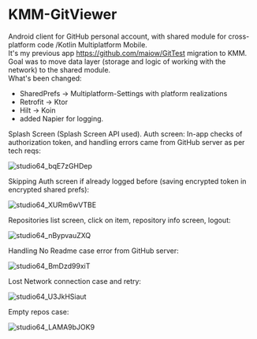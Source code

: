 # KMM-GitViewer

Android client for GitHub personal account, with shared module for cross-platform code /Kotlin Multiplatform Mobile.
<br />It's my previous app https://github.com/maiow/GitTest migration to KMM. Goal was to move data layer (storage and logic of working with the network) to the shared module. 
<br />What's been changed:
+ SharedPrefs -> Multiplatform-Settings with platform realizations
+ Retrofit -> Ktor
+ Hilt -> Koin
+ added Napier for logging.

Splash Screen (Splash Screen API used).
Auth screen: In-app checks of authorization token, and handling errors came from GitHub server as per tech reqs:

![studio64_bqE7zGHDep](https://github.com/maiow/KMM-GitViewer/assets/113892176/3b6ce3d1-bfe0-4bff-bf82-b454121a2e07)

Skipping Auth screen if already logged before (saving encrypted token in encrypted shared prefs):

![studio64_XURm6wVTBE](https://github.com/maiow/KMM-GitViewer/assets/113892176/b0e12794-1df4-43c5-9cd2-abd1a395bef1)

Repositories list screen, click on item, repository info screen, logout:

![studio64_nBypvauZXQ](https://github.com/maiow/KMM-GitViewer/assets/113892176/800db70e-e51b-43fc-a05c-c9fe249ddc6e)

Handling No Readme case error from GitHub server:

![studio64_BmDzd99xiT](https://github.com/maiow/KMM-GitViewer/assets/113892176/6fd8d671-ed9c-4d91-929e-060421781b9d)

Lost Network connection case and retry:

![studio64_U3JkHSiaut](https://github.com/maiow/KMM-GitViewer/assets/113892176/a6765b86-c8ed-471a-9dd5-fc09c0ebf0e6)

Empty repos case:

![studio64_LAMA9bJOK9](https://github.com/maiow/KMM-GitViewer/assets/113892176/c0cc85e8-7490-486a-b722-7bd09e9f06a0)
